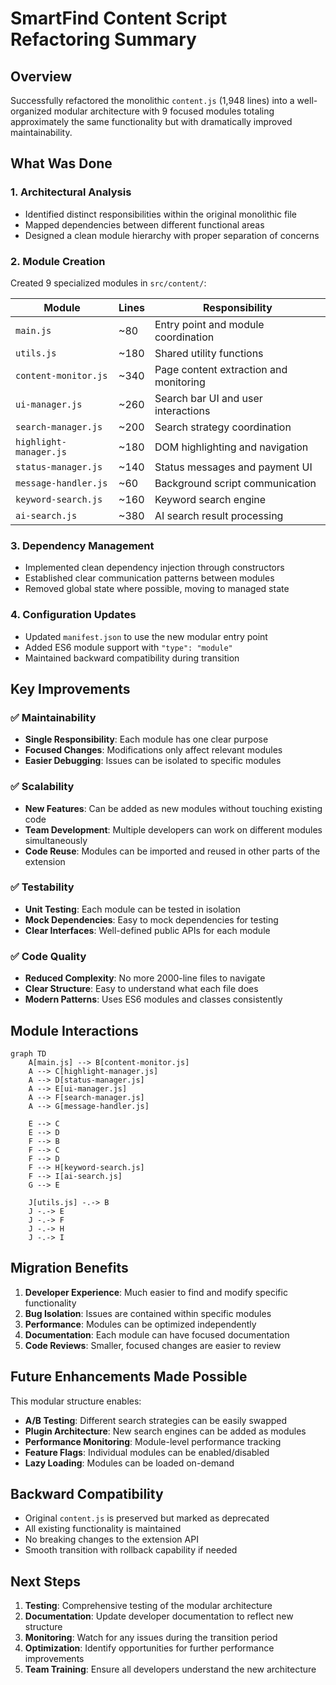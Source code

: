 # SmartFind Content Script Refactoring Summary

## Overview

Successfully refactored the monolithic `content.js` (1,948 lines) into a well-organized modular architecture with 9 focused modules totaling approximately the same functionality but with dramatically improved maintainability.

## What Was Done

### 1. Architectural Analysis
- Identified distinct responsibilities within the original monolithic file
- Mapped dependencies between different functional areas
- Designed a clean module hierarchy with proper separation of concerns

### 2. Module Creation
Created 9 specialized modules in `src/content/`:

| Module | Lines | Responsibility |
|--------|-------|----------------|
| `main.js` | ~80 | Entry point and module coordination |
| `utils.js` | ~180 | Shared utility functions |
| `content-monitor.js` | ~340 | Page content extraction and monitoring |
| `ui-manager.js` | ~260 | Search bar UI and user interactions |
| `search-manager.js` | ~200 | Search strategy coordination |
| `highlight-manager.js` | ~180 | DOM highlighting and navigation |
| `status-manager.js` | ~140 | Status messages and payment UI |
| `message-handler.js` | ~60 | Background script communication |
| `keyword-search.js` | ~160 | Keyword search engine |
| `ai-search.js` | ~380 | AI search result processing |

### 3. Dependency Management
- Implemented clean dependency injection through constructors
- Established clear communication patterns between modules
- Removed global state where possible, moving to managed state

### 4. Configuration Updates
- Updated `manifest.json` to use the new modular entry point
- Added ES6 module support with `"type": "module"`
- Maintained backward compatibility during transition

## Key Improvements

### ✅ Maintainability
- **Single Responsibility**: Each module has one clear purpose
- **Focused Changes**: Modifications only affect relevant modules
- **Easier Debugging**: Issues can be isolated to specific modules

### ✅ Scalability  
- **New Features**: Can be added as new modules without touching existing code
- **Team Development**: Multiple developers can work on different modules simultaneously
- **Code Reuse**: Modules can be imported and reused in other parts of the extension

### ✅ Testability
- **Unit Testing**: Each module can be tested in isolation
- **Mock Dependencies**: Easy to mock dependencies for testing
- **Clear Interfaces**: Well-defined public APIs for each module

### ✅ Code Quality
- **Reduced Complexity**: No more 2000-line files to navigate
- **Clear Structure**: Easy to understand what each file does
- **Modern Patterns**: Uses ES6 modules and classes consistently

## Module Interactions

```mermaid
graph TD
    A[main.js] --> B[content-monitor.js]
    A --> C[highlight-manager.js]
    A --> D[status-manager.js]
    A --> E[ui-manager.js]
    A --> F[search-manager.js]
    A --> G[message-handler.js]
    
    E --> C
    E --> D
    F --> B
    F --> C
    F --> D
    F --> H[keyword-search.js]
    F --> I[ai-search.js]
    G --> E
    
    J[utils.js] -.-> B
    J -.-> E
    J -.-> F
    J -.-> H
    J -.-> I
```

## Migration Benefits

1. **Developer Experience**: Much easier to find and modify specific functionality
2. **Bug Isolation**: Issues are contained within specific modules
3. **Performance**: Modules can be optimized independently
4. **Documentation**: Each module can have focused documentation
5. **Code Reviews**: Smaller, focused changes are easier to review

## Future Enhancements Made Possible

This modular structure enables:
- **A/B Testing**: Different search strategies can be easily swapped
- **Plugin Architecture**: New search engines can be added as modules
- **Performance Monitoring**: Module-level performance tracking
- **Feature Flags**: Individual modules can be enabled/disabled
- **Lazy Loading**: Modules can be loaded on-demand

## Backward Compatibility

- Original `content.js` is preserved but marked as deprecated
- All existing functionality is maintained
- No breaking changes to the extension API
- Smooth transition with rollback capability if needed

## Next Steps

1. **Testing**: Comprehensive testing of the modular architecture
2. **Documentation**: Update developer documentation to reflect new structure  
3. **Monitoring**: Watch for any issues during the transition period
4. **Optimization**: Identify opportunities for further performance improvements
5. **Team Training**: Ensure all developers understand the new architecture 